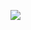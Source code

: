 <!--
@startuml firstDiagram

Alice -> Bob: Hello
Bob -> Alice: Hi!
	
@enduml
-->

![](firstDiagram.svg)
